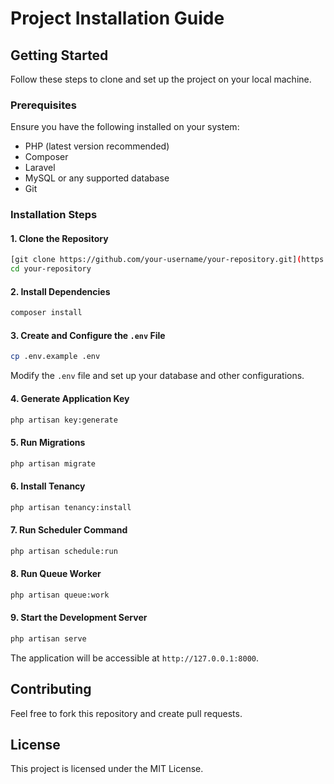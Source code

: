 # Project Installation Guide

## Getting Started

Follow these steps to clone and set up the project on your local machine.

### Prerequisites
Ensure you have the following installed on your system:
- PHP (latest version recommended)
- Composer
- Laravel
- MySQL or any supported database
- Git

### Installation Steps

#### 1. Clone the Repository
```sh
[git clone https://github.com/your-username/your-repository.git](https://github.com/sajjad-cse-ku/inisub-exam.git)
cd your-repository
```

#### 2. Install Dependencies
```sh
composer install
```

#### 3. Create and Configure the `.env` File
```sh
cp .env.example .env
```
Modify the `.env` file and set up your database and other configurations.

#### 4. Generate Application Key
```sh
php artisan key:generate
```

#### 5. Run Migrations
```sh
php artisan migrate
```

#### 6. Install Tenancy
```sh
php artisan tenancy:install
```

#### 7. Run Scheduler Command
```sh
php artisan schedule:run
```

#### 8. Run Queue Worker
```sh
php artisan queue:work
```

#### 9. Start the Development Server
```sh
php artisan serve
```
The application will be accessible at `http://127.0.0.1:8000`.

## Contributing
Feel free to fork this repository and create pull requests.

## License
This project is licensed under the MIT License.

